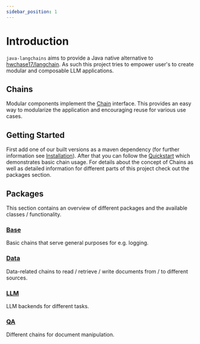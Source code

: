```yaml
---
sidebar_position: 1
---
```


# Introduction

`java-langchains` aims to provide a Java native alternative to [hwchase17/langchain](https://github.com/hwchase17/langchain). 
As such this project tries to empower user's to create modular and composable LLM applications.

## Chains

Modular components implement the [Chain](https://github.com/cupybara/java-langchains/tree/master/src/main/java/io/github/cupybara/javalangchains/chains/Chain.java) interface.
This provides an easy way to modularize the application and encouraging reuse for various use cases.

## Getting Started

First add one of our built versions as a maven dependency (for further information see [Installation](./install)). After that you can follow the [Quickstart](./quickstart) which demonstrates basic chain usage. For details about the concept of Chains as well as detailed information for different parts of this project check out the packages section.

## Packages

This section contains an overview of different packages and the available classes / functionality.

### [Base](../packages/base)

Basic chains that serve general purposes for e.g. logging.

### [Data](../packages/data)

Data-related chains to read / retrieve / write documents from / to different sources.

### [LLM](../packages/llm)

LLM backends for different tasks.

### [QA](../packages/qa)

Different chains for document manipulation.